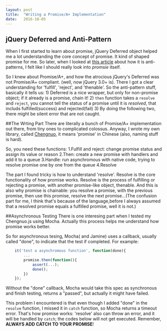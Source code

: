```yaml
---
layout: post
title:  "Writing a Promise/A+ Implementation"
date:   2016-10-05
---
```

## jQuery Deferred and Anti-Pattern
When I first started to learn about promise, jQuery Deferred object helped me a lot understanding the core concept of promise. It kind of shaped promise for me. So later, when I looked at [this article](https://github.com/petkaantonov/bluebird/wiki/Promise-anti-patterns) about how it is anti-patterns, I felt like I should really look into *promsie* itself.

So I knew about Promise/A+, and how the atrocious jQuery's Deferred was not Promise/A+ compliant. (well, now jQuery 3.0+ is). There I got a clear understanding for 'fulfill', 'reject', and 'thenable'. So the anti-pattern stuff, basically it tells us: 1) Deferred is a nice wrapper, but only for non-promise object; if it already is a promise, chain it! 2) `then` function takes a `resolve` and `reject`, you cannot tell the status of a promise until it is *resolved*, that includs fulfilled(success) and rejected(fail) 3) By doing the following two, there might be silent error that are not caught.

##The Wrting Part
There are literally a bunch of Promise/A+ implementation out there, from tiny ones to complicated colossus. Anyway, I wrote my own library, called [Chengnuo](https://github.com/yaodingyd/Chengnuo.js), it means 'promise' in Chinese (also, naming stuff is hard).

So, you need these functions:
1.Fulfill and reject: change promise status and assign its value or reason
2.Then: create a new promise with handlers and add it to a queue
3.Handle: run asynchromous with native code, trying to resolve promise one by one from the queue
4.Resolve

The part I found tricky is how to understand 'resolve'. Resolve is the core functionality of how promise works. Resolve is the process of fulfilling or rejecting a promise, with another promise-like object, thenable. And this is also why promise is chainable: you resolve a promise, with the previous promise, then use this promise, resolve the next promise...(The confusion part for me, I think that's because of the language,before I always assumed that a resolved promise equals a fulfilled promise, well it is not.)

##Asynchronous Testing
There is one interesing part when I tested my Chengnuo.js using Mocha. Actually this process helps me understand how promise works better.

So for asynchronous tesing, Mocha( and Jamine) uses a callback, usually called "done", to indicate that the test if completed. For example:

```javascript
    it('test a asynchromous function', function(done){
        ...
        promise.then(function(){
            assert(...);
            done();   
        })
    });
```

Without the "done" callback, Mocha would take this spec as synchronous and finish testing, returns a "passed", but actually it might have failed.

This problem I encountered is that even though I added "done" in the `resolve` function, I missed it in `catch`
function, so Mocha returns a timeout error. That's how promise works: 'resolve' also can throw an error, and it will be handled by `catch`; the codes below will not get executed. Remember, **ALWAYS ADD CATCH TO YOUR PROMISE**!

